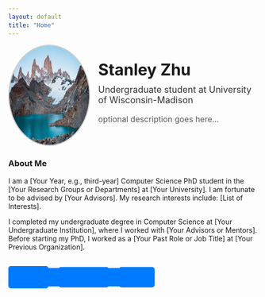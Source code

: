 ```yaml
---
layout: default
title: "Home"
---
```


<div style="display: flex; align-items: center; margin-bottom: 20px;">
  <!-- Profile Photo on the left -->
  <div style="flex: 1; text-align: center;">
    <img src="images/my-photo.jpg" alt="Your Photo" style="border-radius: 50%; width: 200px; height: 200px; border: 2px solid #ccc;">
  </div>

  <!-- Text and Title on the right -->
  <div style="flex: 2; padding-left: 20px;">
    <h1 style="margin: 0; font-size: 32px;">Stanley Zhu</h1>
    <p style="font-size: 18px; color: #333; margin-top: 10px;">Undergraduate student at University of Wisconsin-Madison</p>
    <p style="font-size: 16px; color: #555;">optional description goes here...</p>
  </div>
</div>

<div style="margin-top: 20px;">
  <h3>About Me</h3>
  <p>
    I am a [Your Year, e.g., third-year] Computer Science PhD student in the [Your Research Groups or Departments] 
    at [Your University]. I am fortunate to be advised by [Your Advisors]. My research interests include:
    [List of Interests].
  </p>
  <p>
    I completed my undergraduate degree in Computer Science at [Your Undergraduate Institution], where I worked 
    with [Your Advisors or Mentors]. Before starting my PhD, I worked as a [Your Past Role or Job Title] at 
    [Your Previous Organization].
  </p>
</div>

<div style="display: flex; gap: 20px; margin-top: 30px;">
  <!-- Email Button -->
  <a href="mailto:your-email@example.com" 
     style="text-decoration: none; 
            color: #007bff; 
            border: 2px solid #007bff; 
            padding: 10px 20px; 
            border-radius: 5px; 
            font-weight: bold;
            position: relative;
            overflow: hidden;
            transition: color 0.3s;">
     Email
    <span style="position: absolute; top: 0; left: -100%; right: 0; bottom: 0; background-color: #007bff; transition: left 0.5s;"></span>
  </a>

  <!-- PGP Button -->
  <a href="files/pubkey.text" 
     style="text-decoration: none; 
            color: #007bff; 
            border: 2px solid #007bff; 
            padding: 10px 20px; 
            border-radius: 5px; 
            font-weight: bold;
            position: relative;
            overflow: hidden;
            transition: color 0.3s;">
     PGP Key
     <span style="position: absolute; top: 0; left: -100%; right: 0; bottom: 0; background-color: #007bff; transition: left 0.5s;"></span>
  </a>

  <!-- CV Button -->
  <a href="files/cv.pdf" 
     style="text-decoration: none; 
            color: #007bff; 
            border: 2px solid #007bff; 
            padding: 10px 20px; 
            border-radius: 5px; 
            font-weight: bold;
            position: relative;
            overflow: hidden;
            transition: color 0.3s;">
     Vita
<span style="position: absolute; top: 0; left: -100%; right: 0; bottom: 0; background-color: #007bff; transition: left 0.5s;"></span> 
</a>
</div>

<style>
  a:hover {
    color: white; /* Text turns white when hovering */
  }

  a:hover span {
    left: 0; /* Move the blue background from left to right */
  }
</style>

